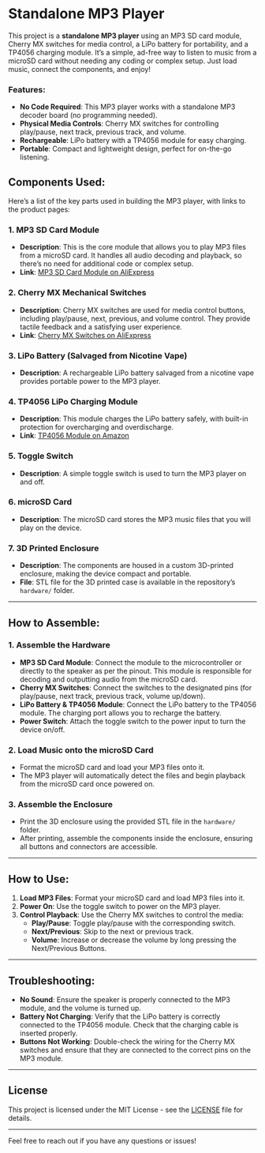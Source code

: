 # Standalone MP3 Player

This project is a **standalone MP3 player** using an MP3 SD card module, Cherry MX switches for media control, a LiPo battery for portability, and a TP4056 charging module. It’s a simple, ad-free way to listen to music from a microSD card without needing any coding or complex setup. Just load music, connect the components, and enjoy!

### Features:
- **No Code Required**: This MP3 player works with a standalone MP3 decoder board (no programming needed).
- **Physical Media Controls**: Cherry MX switches for controlling play/pause, next track, previous track, and volume.
- **Rechargeable**: LiPo battery with a TP4056 module for easy charging.
- **Portable**: Compact and lightweight design, perfect for on-the-go listening.

## Components Used:
Here’s a list of the key parts used in building the MP3 player, with links to the product pages:

### 1. **MP3 SD Card Module**
   - **Description**: This is the core module that allows you to play MP3 files from a microSD card. It handles all audio decoding and playback, so there’s no need for additional code or complex setup.
   - **Link**: [MP3 SD Card Module on AliExpress](https://www.aliexpress.us/item/3256806504625045.html?spm=a2g0o.order_list.order_list_main.29.571c1802PPjZk1&gatewayAdapt=glo2usa)

### 2. **Cherry MX Mechanical Switches**
   - **Description**: Cherry MX switches are used for media control buttons, including play/pause, next, previous, and volume control. They provide tactile feedback and a satisfying user experience.
   - **Link**: [Cherry MX Switches on AliExpress](https://www.aliexpress.com/store/1102696782?spm=a2g0o.order_list.order_list_main.104.571c1802PPjZk1)

### 3. **LiPo Battery (Salvaged from Nicotine Vape)**
   - **Description**: A rechargeable LiPo battery salvaged from a nicotine vape provides portable power to the MP3 player.
  

### 4. **TP4056 LiPo Charging Module**
   - **Description**: This module charges the LiPo battery safely, with built-in protection for overcharging and overdischarge.
   - **Link**: [TP4056 Module on Amazon](https://www.amazon.com/dp/B075RDYMQQ?ref=ppx_yo2ov_dt_b_fed_asin_title)

### 5. **Toggle Switch**
   - **Description**: A simple toggle switch is used to turn the MP3 player on and off.

### 6. **microSD Card**
   - **Description**: The microSD card stores the MP3 music files that you will play on the device.

### 7. **3D Printed Enclosure**
   - **Description**: The components are housed in a custom 3D-printed enclosure, making the device compact and portable.
   - **File**: STL file for the 3D printed case is available in the repository’s `hardware/` folder.

---

## How to Assemble:

### 1. **Assemble the Hardware**
   - **MP3 SD Card Module**: Connect the module to the microcontroller or directly to the speaker as per the pinout. This module is responsible for decoding and outputting audio from the microSD card.
   - **Cherry MX Switches**: Connect the switches to the designated pins (for play/pause, next track, previous track, volume up/down).
   - **LiPo Battery & TP4056 Module**: Connect the LiPo battery to the TP4056 module. The charging port allows you to recharge the battery.
   - **Power Switch**: Attach the toggle switch to the power input to turn the device on/off.

### 2. **Load Music onto the microSD Card**
   - Format the microSD card and load your MP3 files onto it.
   - The MP3 player will automatically detect the files and begin playback from the microSD card once powered on.

### 3. **Assemble the Enclosure**
   - Print the 3D enclosure using the provided STL file in the `hardware/` folder.
   - After printing, assemble the components inside the enclosure, ensuring all buttons and connectors are accessible.

---

## How to Use:

1. **Load MP3 Files**: Format your microSD card and load MP3 files into it. 
2. **Power On**: Use the toggle switch to power on the MP3 player.
3. **Control Playback**: Use the Cherry MX switches to control the media:
   - **Play/Pause**: Toggle play/pause with the corresponding switch.
   - **Next/Previous**: Skip to the next or previous track.
   - **Volume**: Increase or decrease the volume by long pressing the Next/Previous Buttons.

---

## Troubleshooting:

- **No Sound**: Ensure the speaker is properly connected to the MP3 module, and the volume is turned up.
- **Battery Not Charging**: Verify that the LiPo battery is correctly connected to the TP4056 module. Check that the charging cable is inserted properly.
- **Buttons Not Working**: Double-check the wiring for the Cherry MX switches and ensure that they are connected to the correct pins on the MP3 module.

---

## License

This project is licensed under the MIT License - see the [LICENSE](./LICENSE) file for details.

---

Feel free to reach out if you have any questions or issues!
